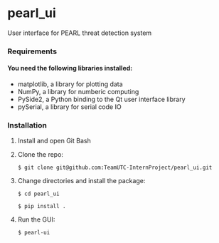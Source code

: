 # pearl_ui
User interface for PEARL threat detection system

### Requirements
#### You need the following libraries installed:

- matplotlib, a library for plotting data
- NumPy, a library for numberic computing
- PySide2, a Python binding to the Qt user interface library
- pySerial, a library for serial code IO

### Installation
1. Install and open Git Bash

2. Clone the repo:

    `$ git clone git@github.com:TeamUTC-InternProject/pearl_ui.git`

3. Change directories and install the package:

    `$ cd pearl_ui`

    `$ pip install .`

4. Run the GUI:

    `$ pearl-ui`

